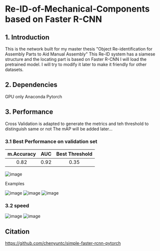 # Re-ID-of-Mechanical-Components based on Faster R-CNN
## 1. Introduction
This is the network built for my master thesis "Object Re-identification for Assembly Parts to Aid Manual Assembly" 
This Re-ID system has a siamese structure and the locating part is based on Faster R-CNN
I will load the pretrained model. I will try to modify it later to make it friendly for other datasets.
## 2. Dependencies
GPU only
Anaconda
Pytorch
## 3. Performance
Cross Validation is adapted to generate the metrics and teh threshold to distinguish same or not
The mAP will be added later...

### 3.1 Best Performance on validation set
|     m.Accuracy     |   AUC  |   Best Threshold  |
| :----------------: | :----: |  :--------------: |
|      0.82     |  0.92  | 0.35

![image](https://user-images.githubusercontent.com/78811701/117831484-e69e0c00-b274-11eb-827a-0be99321dfba.png)

Examples

![image](https://user-images.githubusercontent.com/78811701/117832069-73e16080-b275-11eb-85b1-37253065f578.png)
![image](https://user-images.githubusercontent.com/78811701/117832092-76dc5100-b275-11eb-8efa-6d1fa42864da.png)
![image](https://user-images.githubusercontent.com/78811701/117831990-61ffbd80-b275-11eb-9d54-1f54dd8cff5d.png)

### 3.2 speed
![image](https://user-images.githubusercontent.com/78811701/117832156-878cc700-b275-11eb-81e7-7936986d1d97.png)
![image](https://user-images.githubusercontent.com/78811701/117832167-8bb8e480-b275-11eb-97d2-bc629b95d312.png)

## Citation
https://github.com/chenyuntc/simple-faster-rcnn-pytorch
